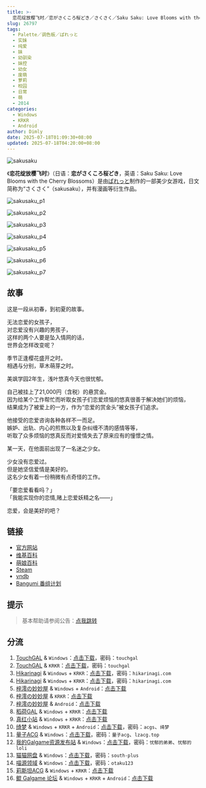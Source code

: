 ```yaml
---
title: >-
  恋花绽放樱飞时／恋がさくころ桜どき／さくさく／Saku Saku: Love Blooms with the Cherry Blossoms
slug: 26797
tags:
  - Palette／调色板／ぱれっと
  - 实妹
  - 纯爱
  - 妹
  - 幼驯染
  - 妹控
  - 幼女
  - 废萌
  - 萝莉
  - 校园
  - 日常
  - 萌
  - 2014
categories:
  - Windows
  - KRKR
  - Android
author: Dimly
date: 2025-07-18T01:09:30+08:00
updated: 2025-07-18T04:20:00+08:00
---
```


![sakusaku](https://static.saop.cc/vns/img/sakusaku.webp)

《**恋花绽放樱飞时**》（日语：**恋がさくころ桜どき**，英语：Saku Saku: Love Blooms with the Cherry Blossoms）是由[ぱれっと](https://zh.moegirl.org.cn/Palette(游戏公司))制作的一部美少女游戏，日文简称为“さくさく”（sakusaku），并有漫画等衍生作品。

<!--more-->

![sakusaku_p1](https://static.saop.cc/vns/img/sakusaku_p1.webp)

![sakusaku_p2](https://static.saop.cc/vns/img/sakusaku_p2.webp)

![sakusaku_p3](https://static.saop.cc/vns/img/sakusaku_p3.webp)

![sakusaku_p4](https://static.saop.cc/vns/img/sakusaku_p4.webp)

![sakusaku_p5](https://static.saop.cc/vns/img/sakusaku_p5.webp)

![sakusaku_p6](https://static.saop.cc/vns/img/sakusaku_p6.webp)

![sakusaku_p7](https://static.saop.cc/vns/img/sakusaku_p7.webp)

## 故事

这是一段从初春，到初夏的故事。

无法恋爱的女孩子，  
对恋爱没有兴趣的男孩子，  
这样的两个人要是坠入情网的话，  
世界会怎样改变呢？

季节正逢樱花盛开之时。  
相遇与分别，草木萌芽之时。

美飒学园2年生，浅叶悠真今天也很忧郁。

自己被挂上了21,000円（含税）的悬赏金。  
因为给某个工作帮忙而听取女孩子们恋爱烦恼的悠真很善于解决她们的烦恼，  
结果成为了被爱上的一方，作为“恋爱的赏金头”被女孩子们追求。

他接受的恋爱咨询各种各样不一而足。  
嫉妒、出轨、内心的煎熬以及复杂纠缠不清的感情等等，  
听取了众多烦恼的悠真反而对爱情失去了原来应有的憧憬之情。

某一天，在他面前出现了一名迷之少女。

少女没有恋爱过。  
但是她坚信爱情是美好的。  
这名少女有着一份稍微有点奇怪的工作。

「要恋爱看看吗？」  
「我能实现你的恋情,赌上恋爱妖精之名——」

恋爱，会是美好的吧？

## 链接

- [官方网站](https://palette.clearrave.co.jp/product/sakusaku/)
- [维基百科](https://zh.wikipedia.org/wiki/%E6%88%80%E8%8A%B1%E7%B6%BB%E6%94%BE%E6%AB%BB%E9%A3%9B%E6%99%82)
- [萌娘百科](https://zh.moegirl.org.cn/zh-hans/%E6%81%8B%E8%8A%B1%E7%BB%BD%E6%94%BE%E6%A8%B1%E9%A3%9E%E6%97%B6)
- [Steam](https://store.steampowered.com/app/691150/)
- [vndb](https://vndb.org/v10304)
- [Bangumi 番组计划](https://bgm.tv/subject/49561)

## 提示

> 基本帮助请参阅公告：[点我跳转](/)

## 分流

1.  [TouchGAL](https://www.touchgal.us/) & `Windows`：[点击下载](https://pan.touchgal.net/s/pwosD)，密码：`touchgal`
2.  [TouchGAL](https://www.touchgal.us/) & `KRKR`：[点击下载](https://pan.touchgal.net/s/3PWs7)，密码：`touchgal`
3.  [Hikarinagi](https://www.hikarinagi.net/) & `Windows` + `KRKR`：[点击下载](https://pan.yurari.moe/s/DRnCK)，密码：`hikarinagi.com`
4.  [Hikarinagi](https://www.hikarinagi.net/) & `Windows` + `KRKR`：[点击下载](https://pan.yurari.moe/s/v225uj)，密码：`hikarinagi.com`
5.  [梓澪の妙妙屋](https://zi0.cc/) & `Windows` + `Android`：[点击下载](https://zi0.cc/,%E3%80%90ADV-%E5%86%92%E9%99%A9%E6%B8%B8%E6%88%8F%E3%80%91/%E3%80%90PC+%E5%AE%89%E5%8D%93%E3%80%91%E6%81%8B%E8%8A%B1%E7%BB%BD%E6%94%BE%E6%A8%B1%E8%8A%B1%E6%97%B6)
6.  [梓澪の妙妙屋](https://zi0.cc/) & `KRKR`：[点击下载](https://zi0.cc/%60%E3%80%90%E5%BD%92%20%E6%A1%A3%E3%80%91/%E3%80%90KRKR%E5%90%88%E9%9B%86%E3%80%91/1/%E6%81%8B%E8%8A%B1%E7%BB%BD%E6%94%BE%E6%A8%B1%E9%A3%9E%E6%97%B6.exe)
7.  [梓澪の妙妙屋](https://zi0.cc/) & `Android`：[点击下载](https://zi0.cc/%60%E3%80%90%E5%BD%92%20%E6%A1%A3%E3%80%91/%E3%80%90%E5%86%B7%E7%8B%90%E5%90%88%E9%9B%862000+%E5%AE%89%E5%8D%93%E7%9B%B4%E8%A3%85apk%E3%80%91/019/%E6%81%8B%E8%8A%B1%E7%BB%BD%E6%94%BE%E6%A8%B1%E9%A3%9E%E6%97%B6.apk)
8.  [稻荷GAL](https://inarigal.com/) & `Windows` + `KRKR`：[点击下载](https://inarigal.com/detail/425)
9.  [真红小站](https://www.shinnku.com/) & `Windows` + `KRKR`：[点击下载](https://www.shinnku.com/search?q=%E6%81%8B%E8%8A%B1%E7%BB%BD%E6%94%BE%E6%A8%B1%E9%A3%9E%E6%97%B6)
10. [绮梦](https://acgs.one/) & `Windows` + `KRKR` + `Android`：[点击下载](https://game.acgs.one/game/101.html)，密码：`acgs`、`绮梦`
11. [量子ACG](https://lzacg.org/) & `Windows`：[点击下载](https://lzacg.org/595)，密码：`量子acg`、`lzacg.top`
12. [我的Galgame资源发布站](https://www.ttloli.com/) & `Windows`：[点击下载](https://www.ttloli.com/lianhuazhanfangyingfeishi.html)，密码：`忧郁的弟弟`、`忧郁的loli`
13. [猫猫网盘](https://catcat.cloud/) & `Windows`：[点击下载](https://catcat.cloud/d/GalGame/SP%E5%90%8E%E7%AB%AF1%5BGalGame%E5%88%86%E5%8C%BA%5D/GalGame%E5%90%88%E9%9B%86-05%E5%8F%B7%E6%9C%BA/Part07/%5BPALETTE%5D%20%E6%81%8B%E8%8A%B1%E7%BB%BD%E6%94%BE%E6%A8%B1%E9%A3%9E%E6%97%B6%EF%BC%8F%E6%81%8B%E3%81%8C%E3%81%95%E3%81%8F%E3%81%93%E3%82%8D%E6%A1%9C%E3%81%A9%E3%81%8D%E3%80%90%E6%98%9F%E5%86%88%E6%A8%B1%E5%8D%97%E9%95%87%E5%AE%88%E5%BA%9C%E3%80%91.rar)，密码：`south-plus`
14. [喵源领域](https://www.nyantaku.com/) & `Windows`：[点击下载](https://www.nullcloud.top/Game/Palette/[Windows]%E6%81%8B%E8%8A%B1%E7%BB%BD%E6%94%BE%E6%A8%B1%E9%A3%9E%E6%97%B6.7z)，密码：`otaku123`
15. [莉斯坦ACG](https://www.limulu.moe/) & `Windows` + `KRKR`：[点击下载](https://www.limulu.moe/posts/9d325c34)
16. [鲲 Galgame 论坛](https://kungal.com) & `Windows` + `KRKR` + `Android`：[点击下载](https://www.kungal.com/galgame/188)
